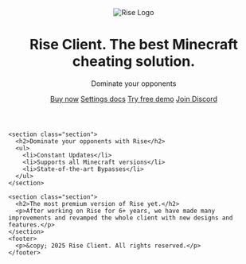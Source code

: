 <!DOCTYPE html>
<html lang="en">
<head>
  <meta charset="UTF-8" />
  <meta name="viewport" content="width=device-width, initial-scale=1.0" />
  <title>Rise Client</title>
  <link href="https://fonts.googleapis.com/css2?family=Inter:wght@400;600;700&display=swap" rel="stylesheet">
  <link rel="stylesheet" href="styles.css" />
</head>
<body>
  <div class="background-overlay">
    <header>
      <img src="logo.png" alt="Rise Logo" class="logo">
      <h1 class="title">Rise Client. The best Minecraft cheating solution.</h1>
      <p class="subtitle">Dominate your opponents</p>
      <nav class="buttons">
        <a href="#" class="btn">Buy now</a>
        <a href="#" class="btn secondary">Settings docs</a>
        <a href="#" class="btn">Try free demo</a>
        <a href="#" class="btn secondary">Join Discord</a>
      </nav>
    </header>

    <section class="section">
      <h2>Dominate your opponents with Rise</h2>
      <ul>
        <li>Constant Updates</li>
        <li>Supports all Minecraft versions</li>
        <li>State-of-the-art Bypasses</li>
      </ul>
    </section>

    <section class="section">
      <h2>The most premium version of Rise yet.</h2>
      <p>After working on Rise for 6+ years, we have made many improvements and revamped the whole client with new designs and features.</p>
    </section>
    <footer>
      <p>&copy; 2025 Rise Client. All rights reserved.</p>
    </footer>
  </div>
</body>
</html>

